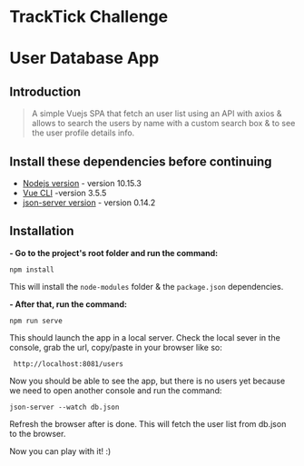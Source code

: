 # TrackTick Challenge

# User Database App

## Introduction

> A simple Vuejs SPA that fetch an user list using an API with axios & allows to search the users by name with a custom search box & to see the user profile details info.

## Install these dependencies before continuing

-  [Nodejs version](https://nodejs.org/en/) - version 10.15.3
-  [Vue CLI](https://cli.vuejs.org/) -version 3.5.5
-  [json-server version](https://github.com/typicode/json-server) - version 0.14.2

## Installation

**- Go to the project's root folder and run the command:**

```
npm install
```

This will install the ```node-modules``` folder & the ```package.json``` dependencies.

**- After that, run the command:**

```
npm run serve
```
This should launch the app in a local server. Check the local sever in the console, grab the url, copy/paste in your browser like so:

``` http://localhost:8081/users```

Now you should be able to see the app, but there is no users yet because we need to open another console and run the command: 

```json-server --watch db.json```

Refresh the browser after is done. This will fetch the user list from db.json to the browser.

Now you can play with it! :)


